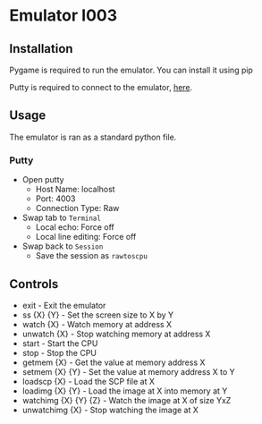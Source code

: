 # Emulator I003

## Installation
Pygame is required to run the emulator. You can install it using pip

Putty is required to connect to the emulator, [here](https://putty.org/).

## Usage
The emulator is ran as a standard python file.

### Putty
- Open putty
  - Host Name: localhost
  - Port: 4003
  - Connection Type: Raw
- Swap tab to `Terminal`
  - Local echo: Force off
  - Local line editing: Force off
- Swap back to `Session`
  - Save the session as `rawtoscpu`

## Controls
- exit - Exit the emulator
- ss {X} {Y} - Set the screen size to X by Y
- watch {X} - Watch memory at address X
- unwatch {X} - Stop watching memory at address X
- start - Start the CPU
- stop - Stop the CPU
- getmem {X} - Get the value at memory address X
- setmem {X} {Y} - Set the value at memory address X to Y
- loadscp {X} - Load the SCP file at X
- loadimg {X} {Y} - Load the image at X into memory at Y
- watchimg {X} {Y} {Z} - Watch the image at X of size YxZ
- unwatchimg {X} - Stop watching the image at X